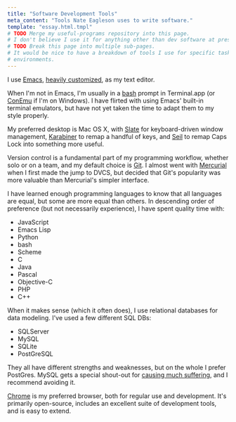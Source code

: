 ```yaml
---
title: "Software Development Tools"
meta_content: "Tools Nate Eagleson uses to write software."
template: "essay.html.tmpl"
# TODO Merge my useful-programs repository into this page.
# I don't believe I use it for anything other than dev software at present...
# TODO Break this page into multiple sub-pages.
# It would be nice to have a breakdown of tools I use for specific tasks and
# environments.
---
```


I use [Emacs](https://www.gnu.org/software/emacs/), [heavily
customized](https://github.com/NateEag/.emacs.d), as my text editor.

When I'm not in Emacs, I'm usually in a
[bash](https://www.gnu.org/software/bash/) prompt in Terminal.app (or
[ConEmu](https://conemu.github.io/) if I'm on Windows). I have flirted
with using Emacs' built-in terminal emulators, but have not yet taken the
time to adapt them to my style properly.

My preferred desktop is Mac OS X, with [Slate](https://github.com/mattr-/slate)
for keyboard-driven window management,
[Karabiner](https://pqrs.org/osx/karabiner/) to remap a handful of keys, and
[Seil](https://pqrs.org/osx/karabiner/seil.html.en) to remap Caps Lock into
something more useful.

Version control is a fundamental part of my programming workflow, whether
solo or on a team, and my default choice is [Git](https://git-scm.com/). I
almost went with [Mercurial](https://www.mercurial-scm.org/) when I first
made the jump to DVCS, but decided that Git's popularity was more valuable
than Mercurial's simpler interface.

I have learned enough programming languages to know that all languages are
equal, but some are more equal than others. In descending order of preference
(but not necessarily experience), I have spent quality time with:

* JavaScript
* Emacs Lisp
* Python
* bash
* Scheme
* C
* Java
* Pascal
* Objective-C
* PHP
* C++

When it makes sense (which it often does), I use relational databases for
data modeling. I've used a few different SQL DBs:

* SQLServer
* MySQL
* SQLite
* PostGreSQL

They all have different strengths and weaknesses, but on the whole I prefer
PostGres. MySQL gets a special shout-out for
[causing much suffering](http://grimoire.ca/mysql/choose-something-else), and
I recommend avoiding it.

[Chrome](https://www.google.com/chrome/browser/desktop/) is my preferred
browser, both for regular use and development. It's primarily open-source,
includes an excellent suite of development tools, and is easy to extend.
